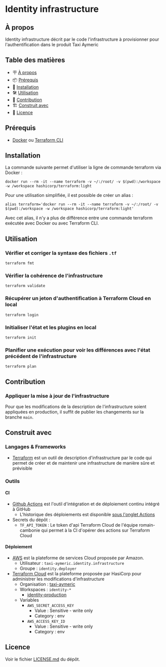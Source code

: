 # Identity infrastructure

## À propos

Identity infrastructure décrit par le code l'infrastructure à provisionner pour l'authentification dans le produit Taxi Aymeric

## Table des matières

- 🪧 [À propos](#à-propos)
- 📦 [Prérequis](#prérequis)
- 🚀 [Installation](#installation)
- 🛠️ [Utilisation](#utilisation)
- 🤝 [Contribution](#contribution)
- 🏗️ [Construit avec](#construit-avec)
- 📝 [Licence](#licence)

## Prérequis

- [Docker](https://www.docker.com/) ou [Terraform CLI](https://www.terraform.io/cli)

## Installation

La commande suivante permet d'utiliser la ligne de commande terraform via Docker :
```shell
docker run --rm -it --name terraform -v ~/:/root/ -v $(pwd):/workspace -w /workspace hashicorp/terraform:light
```

Pour une utilisation simplifiée, il est possible de créer un alias :
```shell
alias terraform='docker run --rm -it --name terraform -v ~/:/root/ -v $(pwd):/workspace -w /workspace hashicorp/terraform:light'
```

Avec cet alias, il n'y a plus de différence entre une commande terraform exécutée avec Docker ou avec Terraform CLI.

## Utilisation

### Vérifier et corriger la syntaxe des fichiers `.tf`

```shell
terraform fmt
```

### Vérifier la cohérence de l'infrastructure

```shell
terraform validate
```

### Récupérer un jeton d'authentification à Terraform Cloud en local

```shell
terraform login
```

### Initialiser l'état et les plugins en local

```shell
terraform init
```

### Planifier une exécution pour voir les différences avec l'état précédent de l'infrastructure

```shell
terraform plan
```

## Contribution

### Appliquer la mise à jour de l'infrastructure

Pour que les modifications de la description de l'infrastructure soient appliquées en production, il suffit de publier les changements sur la branche `main`.

## Construit avec

### Langages & Frameworks

- [Terraform](https://www.terraform.io/) est un outil de description d'infrastructure par le code qui permet de créer et de maintenir une infrastructure de manière sûre et prévisible

### Outils

#### CI

- [Github Actions](https://docs.github.com/en/actions) est l'outil d'intégration et de déploiement continu intégré à GitHub
  - L'historique des déploiements est disponible [sous l'onglet Actions](https://github.com/romain-cambonie/taxi-identity-infrastructure/actions/)
- Secrets du dépôt :
  - `TF_API_TOKEN` : Le token d'api Terraform Cloud de l'équipe romain-cambonie qui permet à la CI d'opérer des actions sur Terraform Cloud

#### Déploiement

- [AWS](https://aws.amazon.com/) est la plateforme de services Cloud proposée par Amazon.
  - Utilisateur : `taxi-aymeric.identity.infrastructure`
  - Groupe : `identity.deployer`
- [Terraform Cloud](https://www.clever-cloud.com/) est la plateforme proposée par HasiCorp pour administrer les modifications d'infrastructure
  - Organisation : [taxi-aymeric](https://app.terraform.io/app/taxi-aymeric/workspaces)
  - Workspaces : `identity-*`
    - [identity-production](https://app.terraform.io/app/taxi-aymeric/workspaces/identity-production)
  - Variables
    - `AWS_SECRET_ACCESS_KEY`
      - Value : Sensitive - write only
      - Category : env
    - `AWS_ACCESS_KEY_ID`
      - Value : Sensitive - write only
      - Category : env

## Licence

Voir le fichier [LICENSE.md](./LICENSE.md) du dépôt.
